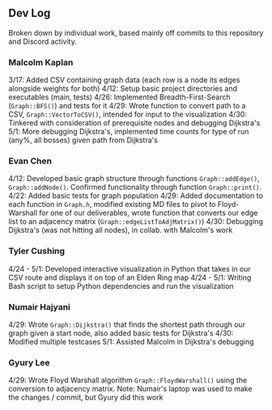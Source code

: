 ## Dev Log 
Broken down by individual work, based mainly off commits to this repository and Discord activity.

### Malcolm Kaplan
3/17: Added CSV containing graph data (each row is a node its edges alongside weights for both)
4/12: Setup basic project directories and executables (main, tests)
4/26: Implemented Breadth-First-Search (`Graph::BFS()`) and tests for it
4/29: Wrote function to convert path to a CSV, `Graph::VectorToCSV()`, intended for input to the visualization
4/30: Tinkered with consideration of prerequisite nodes and debugging Dijkstra's
5/1: More debugging Dijkstra's, implemented time counts for type of run (any%, all bosses) given path from Dijkstra's

### Evan Chen
4/12: Developed basic graph structure through functions `Graph::addEdge()`, `Graph::addNode()`. Confirmed functionality through function `Graph::print()`.
4/22: Added basic tests for graph population
4/29: Added documentation to each function in `Graph.h`, modified existing MD files to pivot to Floyd-Warshall for one of our deliverables, wrote function that converts our edge list to an adjacency matrix (`Graph::edgeListToAdjMatrix()`)
4/30: Debugging Dijkstra's (was not hitting all nodes), in collab. with Malcolm's work

### Tyler Cushing
4/24 - 5/1: Developed interactive visualization in Python that takes in our CSV route and displays it on top of an Elden Ring map
4/24 - 5/1: Writing Bash script to setup Python dependencies and run the visualization

### Numair Hajyani
4/29: Wrote `Graph::Dijkstra()` that finds the shortest path through our graph given a start node, also added basic tests for Dijkstra's
4/30: Modified multiple testcases
5/1: Assisted Malcolm in Dijkstra's debugging

### Gyury Lee
4/29: Wrote Floyd Warshall algorithm `Graph::FloydWarshall()` using the conversion to adjacency matrix. Note: Numair's laptop was used to make the changes / commit, but Gyury did this work